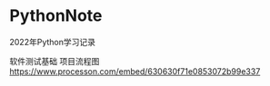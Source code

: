 # PythonNote
2022年Python学习记录

软件测试基础
项目流程图
https://www.processon.com/embed/630630f71e0853072b99e337
